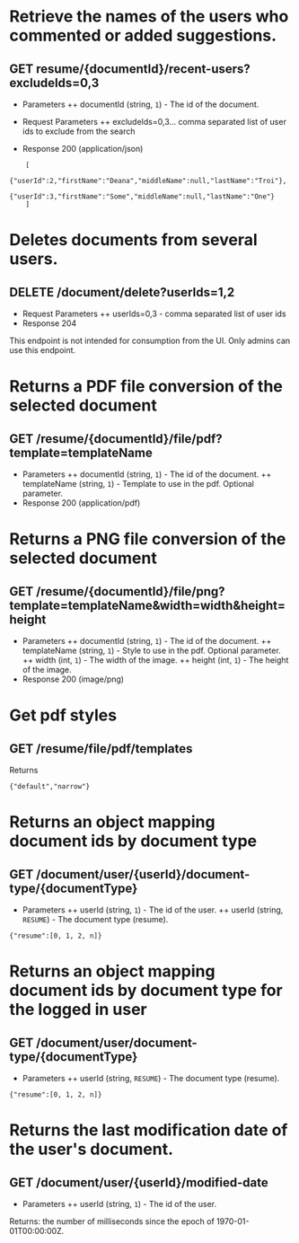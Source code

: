 # Retrieve the names of the users who commented or added suggestions.
## GET resume/{documentId}/recent-users?excludeIds=0,3
+ Parameters
	++ documentId (string, `1`) - The id of the document.
+ Request Parameters
	++ excludeIds=0,3... comma separated list of user ids to exclude from the search
	
+ Response 200 (application/json)
```
	[
		{"userId":2,"firstName":"Deana","middleName":null,"lastName":"Troi"},
		{"userId":3,"firstName":"Some","middleName":null,"lastName":"One"}
	]
``` 

# Deletes documents from several users.
## DELETE /document/delete?userIds=1,2
+ Request Parameters
	++ userIds=0,3 - comma separated list of user ids
+ Response 204

This endpoint is not intended for consumption from the UI. Only admins can use this endpoint.

# Returns a PDF file conversion of the selected document
## GET /resume/{documentId}/file/pdf?template=templateName
+ Parameters
	++ documentId (string, `1`) - The id of the document.
	++ templateName (string, `1`) - Template to use in the pdf. Optional parameter. 
+ Response 200 (application/pdf)


# Returns a PNG file conversion of the selected document
## GET /resume/{documentId}/file/png?template=templateName&width=width&height=height
+ Parameters
	++ documentId (string, `1`) - The id of the document.
	++ templateName (string, `1`) - Style to use in the pdf. Optional parameter. 
	++ width (int, `1`) - The width of the image.
	++ height (int, `1`) - The height of the image.
+ Response 200 (image/png)

# Get pdf styles
## GET /resume/file/pdf/templates
Returns
```
{"default","narrow"}
```

# Returns an object mapping document ids by document type 
## GET /document/user/{userId}/document-type/{documentType}
+ Parameters
	++ userId (string, `1`) - The id of the user.
	++ userId (string, `RESUME`) - The document type (resume).

```
{"resume":[0, 1, 2, n]}
```

# Returns an object mapping document ids by document type for the logged in user
## GET /document/user/document-type/{documentType}
+ Parameters
	++ userId (string, `RESUME`) - The document type (resume).

```
{"resume":[0, 1, 2, n]}
```

# Returns the last modification date of the user's document.
## GET /document/user/{userId}/modified-date
+ Parameters
	++ userId (string, `1`) - The id of the user.
	
Returns: the number of milliseconds since the epoch of 1970-01-01T00:00:00Z.
	

